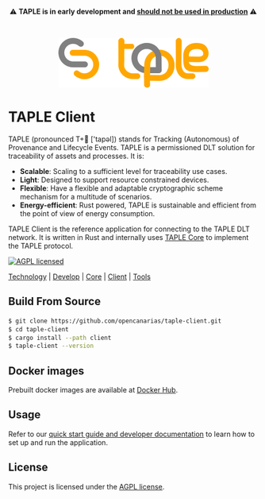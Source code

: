 <div align="center">
<p>⚠️ <b>TAPLE is in early development and <a href="https://www.taple.es/community/DISCLAIMER">should not be used in production</a></b> ⚠️</p>
<br/>
<p><img src="https://raw.githubusercontent.com/opencanarias/public-resources/master/images/taple-logo-readme.png"></p>
</div>

# TAPLE Client

TAPLE (pronounced T+🍎 ['tapəl]) stands for Tracking (Autonomous) of Provenance and Lifecycle Events. TAPLE is a permissioned DLT solution for traceability of assets and processes. It is:

- **Scalable**: Scaling to a sufficient level for traceability use cases. 
- **Light**: Designed to support resource constrained devices.
- **Flexible**: Have a flexible and adaptable cryptographic scheme mechanism for a multitude of scenarios.
- **Energy-efficient**: Rust powered, TAPLE is sustainable and efficient from the point of view of energy consumption.

TAPLE Client is the reference application for connecting to the TAPLE DLT network. It is written in Rust and internally uses [TAPLE Core](https://github.com/opencanarias/taple-core) to implement the TAPLE protocol.

[![AGPL licensed][agpl-badge]][agpl-url]

[agpl-badge]: https://img.shields.io/badge/license-AGPL-blue.svg
[agpl-url]: https://github.com/opencanarias/taple-core/blob/master/LICENSE

[Technology](https://www.taple.es) | [Develop](https://www.taple.es/docs/develop) | [Core](https://github.com/opencanarias/taple-core) | [Client](https://github.com/opencanarias/taple-client) | [Tools](https://github.com/opencanarias/taple-tools)

## Build From Source
```bash
$ git clone https://github.com/opencanarias/taple-client.git
$ cd taple-client
$ cargo install --path client
$ taple-client --version
```

## Docker images
Prebuilt docker images are available at [Docker Hub](https://hub.docker.com/r/opencanarias/taple-client).

## Usage
Refer to our [quick start guide and developer documentation](https://www.taple.es/docs/develop) to learn how to set up and run the application.

## License
This project is licensed under the [AGPL license](https://github.com/opencanarias/taple-core/blob/master/LICENSE).

